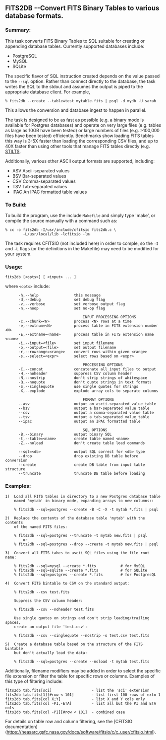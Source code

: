 
## FITS2DB --Convert FITS Binary Tables to various database formats.

### Summary:

This task converts FITS Binary Tables to SQL suitable for creating or
appending database tables.  Currently supported databases include:

* PostgreSQL
* MySQL
* SQLite

The specific flavor of SQL instruction created depends on the value passed
to the `--sql` option.  Rather than connect directly to the database, the
task writes the SQL to the stdout and assumes the output is piped to the
appropriate database client.  For example,

    % fits2db --create --table=test mytable.fits | psql -d mydb -U sarah

This allows the conversion and database ingest to happen in parallel.

The task is designed to be as fast as possible (e.g. a binary mode is
available for Postgres databases) and operate on very large files (e.g. tables
as large as 10GB have been tested) or large numbers of files (e.g. >100,000
files have been tested) efficiently.  Benchmarks show loading FITS tables
this way is 3-5X faster than loading the corresponding CSV files, and up to
40X faster than using other tools that manage FITS tables directly (e.g.
[STILTS](http://www.star.bris.ac.uk/~mbt/stilts/).

Additionally, various other ASCII output formats are supported, including:

* ASV         Ascii-separated values
* BSV         Bar-separated values
* CSV         Comma-separated values
* TSV         Tab-separated values
* IPAC        An IPAC formatted table values

### To Build:

To build the program, use the include `Makefile` and simply type 'make', or
compile the source manually with a command such as:

    % cc -o fits2db -I/usr/include/cfitsio fits2db.c \
            -L/usr/local/lib -lcfitsio -lm

The task requires CFITSIO (not included here) in order to comple, so the
`-I` and `-L` flags (or the definitions in the Makefile) may need to be 
modified for your system.

###  Usage:

    fits2db [<opts>] [ <input> ... ]

where `<opts>` include:

```
      -h,--help                this message
      -d,--debug               set debug flag
      -v,--verbose             set verbose output flag
      -n,--noop                set no-op flag

                                   INPUT PROCESSING OPTIONS
      -c,--chunk=<N>           process <N> rows at a time
      -e,--extnum=<N>          process table in FITS extension number <N>
      -E,--extname=<name>      process table in FITS extension name <name>
      -i,--input=<file>        set input filename
      -o,--output=<file>       set output filename
      -r,--rowrange=<range>    convert rows within given <range>
      -s,--select=<expr>       select rows based on <expr>

                                   PROCESSING OPTIONS
      -C,--concat              concatenate all input files to output
      -H,--noheader            suppress CSV column header
      -N,--nostrip             don't strip strings of whitespace
      -Q,--noquote             don't quote strings in text formats
      -S,--singlequote         use single quotes for strings
      -X,--explode             explode array cols to separate columns

                                   FORMAT OPTIONS
      --asv                    output an ascii-separated value table
      --bsv                    output a bar-separated value table
      --csv                    output a comma-separated value table
      --tsv                    output a tab-separated value table
      --ipac                   output an IPAC formatted table

                                   SQL OPTIONS
      -B,--binary              output binary SQL
      -t,--table=<name>        create table named <name>
      -Z,--noload              don't create table load commands

      --sql=<db>               output SQL correct for <db> type
      --drop                   drop existing DB table before conversion
      --create                 create DB table from input table structure
      --truncate               truncate DB table before loading
```


### Examples:

    1)  Load all FITS tables in directory to a new Postgres database table
        named 'mytab' in binary mode, expanding arrays to new columns::

        % fits2db --sql=postgres --create -B -C -X -t mytab *.fits | psql

    2)  Replace the contents of the database table 'mytab' with the contents
        of the named FITS files:

        % fits2db --sql=postgres --truncate -t mytab new.fits | psql
            or
        % fits2db --sql=postgres --drop --create -t mytab new.fits | psql

    3)  Convert all FITS tabes to ascii SQL files using the file root name:

        % fits2db --sql=mysql --create *.fits           # for MySQL
        % fits2db --sql=sqlite --create *.fits          # for SQLite
        % fits2db --sql=postgres --create *.fits        # for PostgresQL

    4)  Convert FITS bintable to CSV on the standard output:

        % fits2db --csv test.fits

        Suppress the CSV column header:

        % fits2db --csv --noheader test.fits

        Use single quotes on strings and don't strip leading/trailing spaces,
        create an output file 'test.csv':

        % fits2db --csv --singlequote --nostrip -o test.csv test.fits

    5)  Create a database table based on the structure of the FITS bintable
        but don't actually load the data:

        % fits2db --sql=postgres --create --noload -t mytab test.fits


Additionally, filename modifiers may be added in order to select the
specific file extension or filter the table for specific rows or columns.
Examples of this type of filtering include:

    fits2db tab.fits[sci]                  - list the 'sci' extension
    fits2db tab.fits[1][#row < 101]        - list first 100 rows of extn 1
    fits2db tab.fits[col X;Y]              - list X and Y cols only
    fits2db tab.fits[col -PI,-ETA]         - list all but the PI and ETA cols
    fits2db tab.fits[col -PI][#row < 101]  - combined case

For details on table row and column filtering, see the [CFITSIO documentation]
(https://heasarc.gsfc.nasa.gov/docs/software/fitsio/c/c_user/cfitsio.html).


